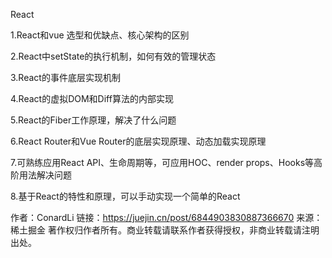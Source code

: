 React


1.React和vue 选型和优缺点、核心架构的区别


2.React中setState的执行机制，如何有效的管理状态


3.React的事件底层实现机制


4.React的虚拟DOM和Diff算法的内部实现


5.React的Fiber工作原理，解决了什么问题


6.React Router和Vue Router的底层实现原理、动态加载实现原理


7.可熟练应用React API、生命周期等，可应用HOC、render props、Hooks等高阶用法解决问题


8.基于React的特性和原理，可以手动实现一个简单的React

作者：ConardLi
链接：https://juejin.cn/post/6844903830887366670
来源：稀土掘金
著作权归作者所有。商业转载请联系作者获得授权，非商业转载请注明出处。